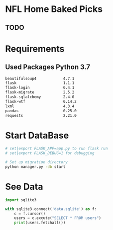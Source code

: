 # NFL Home Baked Picks
## TODO


# Requirements

## Used Packages Python 3.7
```bash
beautifulsoup4            4.7.1
flask                     1.1.1                     
flask-login               0.4.1  
flask-migrate             2.5.2  
flask-sqlalchemy          2.4.0  
flask-wtf                 0.14.2
lxml                      4.3.4
pandas                    0.25.0
requests                  2.21.0
```

# Start DataBase

```bash
# set|export FLASK_APP=app.py to run flask run
# set|export FLASK_DEBUG=1 for debugging

# Set up migration directory
python manager.py -db start
````


# See Data
```python
import sqlite3

with sqlite3.connect('data.sqlite') as f:
    c = f.cursor()
    users = c.excute("SELECT * FROM users")
    print(users.fetchall())
```